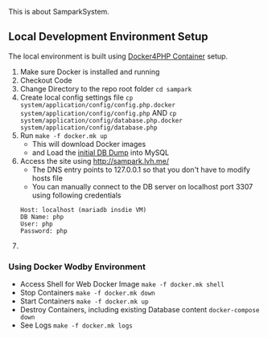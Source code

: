This is about SamparkSystem.

## Local Development Environment Setup
The local environment is built using [Docker4PHP Container](https://github.com/wodby/docker4php) setup.

1. Make sure Docker is installed and running
1. Checkout Code
1. Change Directory to the repo root folder `cd sampark`
1. Create local config settings file `cp system/application/config/config.php.docker system/application/config/config.php` AND `cp system/application/config/database.php.docker system/application/config/database.php`
1. Run `make -f docker.mk up`
   - This will download Docker images
   - and Load the [initial DB Dump](mariadb-init/db-dump-sanitized-jan25.sql) into MySQL
1. Access the site using http://sampark.lvh.me/
   - The DNS entry points to 127.0.0.1 so that you don't have to modify hosts file
   - You can manually connect to the DB server on localhost port 3307 using following credentials
   ```
   Host: localhost (mariadb insdie VM)
   DB Name: php
   User: php
   Password: php
   ```
1. 

### Using Docker Wodby Environment
- Access Shell for Web Docker Image `make -f docker.mk shell`
- Stop Containers `make -f docker.mk down`
- Start Containers `make -f docker.mk up`
- Destroy Containers, including existing Database content `docker-compose down`
- See Logs `make -f docker.mk logs`
